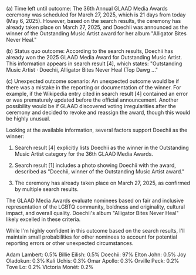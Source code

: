 (a) Time left until outcome: The 36th Annual GLAAD Media Awards ceremony was scheduled for March 27, 2025, which is 21 days from today (May 6, 2025). However, based on the search results, the ceremony has already taken place on March 27, 2025, and Doechii was announced as the winner of the Outstanding Music Artist award for her album "Alligator Bites Never Heal."

(b) Status quo outcome: According to the search results, Doechii has already won the 2025 GLAAD Media Award for Outstanding Music Artist. This information appears in search result [4], which states: "Outstanding Music Artist · Doechii, Alligator Bites Never Heal (Top Dawg ..."

(c) Unexpected outcome scenario: An unexpected outcome would be if there was a mistake in the reporting or documentation of the winner. For example, if the Wikipedia entry cited in search result [4] contained an error or was prematurely updated before the official announcement. Another possibility would be if GLAAD discovered voting irregularities after the ceremony and decided to revoke and reassign the award, though this would be highly unusual.

Looking at the available information, several factors support Doechii as the winner:

1. Search result [4] explicitly lists Doechii as the winner in the Outstanding Music Artist category for the 36th GLAAD Media Awards.

2. Search result [1] includes a photo showing Doechii with the award, described as "Doechii, winner of the Outstanding Music Artist award."

3. The ceremony has already taken place on March 27, 2025, as confirmed by multiple search results.

The GLAAD Media Awards evaluate nominees based on fair and inclusive representation of the LGBTQ community, boldness and originality, cultural impact, and overall quality. Doechii's album "Alligator Bites Never Heal" likely excelled in these criteria.

While I'm highly confident in this outcome based on the search results, I'll maintain small probabilities for other nominees to account for potential reporting errors or other unexpected circumstances.

Adam Lambert: 0.5%
Billie Eilish: 0.5%
Doechii: 97%
Elton John: 0.5%
Joy Oladokun: 0.3%
Kali Uchis: 0.3%
Omar Apollo: 0.3%
Orville Peck: 0.2%
Tove Lo: 0.2%
Victoria Monét: 0.2%